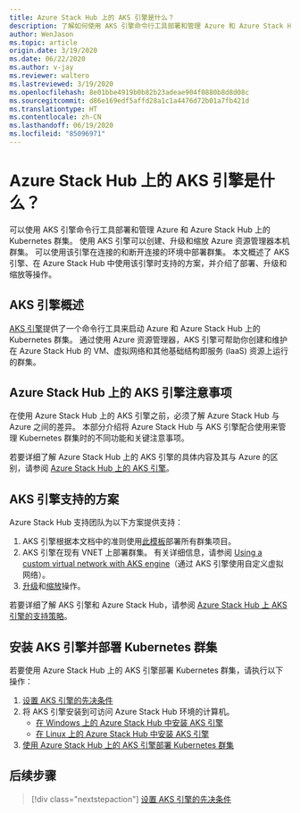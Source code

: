 ```yaml
---
title: Azure Stack Hub 上的 AKS 引擎是什么？
description: 了解如何使用 AKS 引擎命令行工具部署和管理 Azure 和 Azure Stack Hub 上的 Kubernetes 群集。
author: WenJason
ms.topic: article
origin.date: 3/19/2020
ms.date: 06/22/2020
ms.author: v-jay
ms.reviewer: waltero
ms.lastreviewed: 3/19/2020
ms.openlocfilehash: 8e01bbe4919b0b82b23adeae904f0880b8d8d08c
ms.sourcegitcommit: d86e169edf5affd28a1c1a4476d72b01a7fb421d
ms.translationtype: HT
ms.contentlocale: zh-CN
ms.lasthandoff: 06/19/2020
ms.locfileid: "85096971"
---
```

# <a name="what-is-the-aks-engine-on-azure-stack-hub"></a>Azure Stack Hub 上的 AKS 引擎是什么？

可以使用 AKS 引擎命令行工具部署和管理 Azure 和 Azure Stack Hub 上的 Kubernetes 群集。 使用 AKS 引擎可以创建、升级和缩放 Azure 资源管理器本机群集。 可以使用该引擎在连接的和断开连接的环境中部署群集。 本文概述了 AKS 引擎、在 Azure Stack Hub 中使用该引擎时支持的方案，并介绍了部署、升级和缩放等操作。

## <a name="overview-of-the-aks-engine"></a>AKS 引擎概述

[AKS 引擎](https://github.com/Azure/aks-engine)提供了一个命令行工具来启动 Azure 和 Azure Stack Hub 上的 Kubernetes 群集。 通过使用 Azure 资源管理器，AKS 引擎可帮助你创建和维护在 Azure Stack Hub 的 VM、虚拟网络和其他基础结构即服务 (IaaS) 资源上运行的群集。

## <a name="aks-engine-on-azure-stack-hub-considerations"></a>Azure Stack Hub 上的 AKS 引擎注意事项

在使用 Azure Stack Hub 上的 AKS 引擎之前，必须了解 Azure Stack Hub 与 Azure 之间的差异。 本部分介绍将 Azure Stack Hub 与 AKS 引擎配合使用来管理 Kubernetes 群集时的不同功能和关键注意事项。

若要详细了解 Azure Stack Hub 上的 AKS 引擎的具体内容及其与 Azure 的区别，请参阅 [Azure Stack Hub 上的 AKS 引擎](https://github.com/Azure/aks-engine/blob/master/docs/topics/azure-stack.md)。

## <a name="supported-scenarios-with-the-aks-engine"></a>AKS 引擎支持的方案

Azure Stack Hub 支持团队为以下方案提供支持：

1.  AKS 引擎根据本文档中的准则使用[此模板](https://github.com/Azure/aks-engine/tree/master/examples/azure-stack)部署所有群集项目。
2.  AKS 引擎在现有 VNET 上部署群集。 有关详细信息，请参阅 [Using a custom virtual network with AKS engine](https://github.com/Azure/aks-engine/blob/master/docs/tutorials/custom-vnet.md)（通过 AKS 引擎使用自定义虚拟网络）。
3.  [升级](azure-stack-kubernetes-aks-engine-upgrade.md)和[缩放](azure-stack-kubernetes-aks-engine-scale.md)操作。

若要详细了解 AKS 引擎和 Azure Stack Hub，请参阅 [Azure Stack Hub 上 AKS 引擎的支持策略](azure-stack-kubernetes-aks-engine-support.md)。

## <a name="install-the-aks-engine-and-deploy-a-kubernetes-cluster"></a>安装 AKS 引擎并部署 Kubernetes 群集

若要使用 Azure Stack Hub 上的 AKS 引擎部署 Kubernetes 群集，请执行以下操作：

1. [设置 AKS 引擎的先决条件](azure-stack-kubernetes-aks-engine-set-up.md)
2. 将 AKS 引擎安装到可访问 Azure Stack Hub 环境的计算机。
     - [在 Windows 上的 Azure Stack Hub 中安装 AKS 引擎](azure-stack-kubernetes-aks-engine-deploy-windows.md)
     - [在 Linux 上的 Azure Stack Hub 中安装 AKS 引擎](azure-stack-kubernetes-aks-engine-deploy-linux.md)
3. [使用 Azure Stack Hub 上的 AKS 引擎部署 Kubernetes 群集](azure-stack-kubernetes-aks-engine-deploy-cluster.md)

## <a name="next-steps"></a>后续步骤

> [!div class="nextstepaction"]
> [设置 AKS 引擎的先决条件](azure-stack-kubernetes-aks-engine-set-up.md)